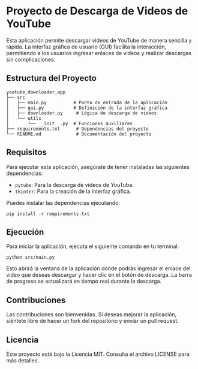 # Proyecto de Descarga de Videos de YouTube

Esta aplicación permite descargar videos de YouTube de manera sencilla y rápida. La interfaz gráfica de usuario (GUI) facilita la interacción, permitiendo a los usuarios ingresar enlaces de videos y realizar descargas sin complicaciones.

## Estructura del Proyecto

```
youtube_downloader_app
├── src
│   ├── main.py          # Punto de entrada de la aplicación
│   ├── gui.py           # Definición de la interfaz gráfica
│   ├── downloader.py     # Lógica de descarga de videos
│   └── utils
│       └── __init__.py  # Funciones auxiliares
├── requirements.txt      # Dependencias del proyecto
└── README.md             # Documentación del proyecto
```

## Requisitos

Para ejecutar esta aplicación, asegúrate de tener instaladas las siguientes dependencias:

- `pytube`: Para la descarga de videos de YouTube.
- `tkinter`: Para la creación de la interfaz gráfica.

Puedes instalar las dependencias ejecutando:

```
pip install -r requirements.txt
```

## Ejecución

Para iniciar la aplicación, ejecuta el siguiente comando en tu terminal:

```
python src/main.py
```

Esto abrirá la ventana de la aplicación donde podrás ingresar el enlace del video que deseas descargar y hacer clic en el botón de descarga. La barra de progreso se actualizará en tiempo real durante la descarga.

## Contribuciones

Las contribuciones son bienvenidas. Si deseas mejorar la aplicación, siéntete libre de hacer un fork del repositorio y enviar un pull request.

## Licencia

Este proyecto está bajo la Licencia MIT. Consulta el archivo LICENSE para más detalles.